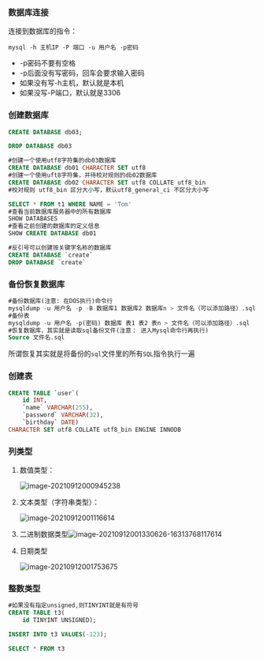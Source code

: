 ### 数据库连接

连接到数据库的指令：

```shell
mysql -h 主机IP -P 端口 -u 用户名 -p密码
```

* -p密码不要有空格
* -p后面没有写密码，回车会要求输入密码
* 如果没有写-h主机，默认就是本机
* 如果没写-P端口，默认就是3306



### 创建数据库

```sql
CREATE DATABASE db03;

DROP DATABASE db03

#创建一个使用utf8字符集的db03数据库
CREATE DATABASE db01 CHARACTER SET utf8
#创建一个使用uft8字符集，并待校对规则的db02数据库
CREATE DATABASE db02 CHARACTER SET utf8 COLLATE utf8_bin
#校对规则 utf8_bin 区分大小写，默认utf8_general_ci 不区分大小写

SELECT * FROM t1 WHERE NAME = 'Tom'
#查看当前数据库服务器中的所有数据库
SHOW DATABASES
#查看之前创建的数据库的定义信息
SHOW CREATE DATABASE db01

#反引号可以创建按关键字名称的数据库
CREATE DATABASE `create`
DROP DATABASE `create`
```



### 备份恢复数据库

```sql
#备份数据库(注意: 在DOS执行)命令行
mysqldump -u 用户名 -p -B 数据库1 数据库2 数据库n > 文件名（可以添加路径）.sql
#备份表
mysqldump -u 用户名 -p(密码) 数据库 表1 表2 表n > 文件名（可以添加路径）.sql
#恢复数据库，其实就是读取sql备份文件(注意： 进入Mysql命令行再执行)
Source 文件名.sql
```

所谓恢复其实就是将备份的`sql`文件里的所有`SQL`指令执行一遍



### 创建表

```sql
CREATE TABLE `user`(
	id INT,
	`name` VARCHAR(255),
	`password` VARCHAR(32),
	`birthday` DATE)
CHARACTER SET utf8 COLLATE utf8_bin ENGINE INNODB
```



### 列类型

1. 数值类型：

   ![image-20210912000945238](https://s2.loli.net/2022/03/01/o5nqT6J8MHOg4iR.png)

2. 文本类型（字符串类型）：

   ![image-20210912001116614](https://s2.loli.net/2022/03/01/gwkdZRfh71M9OUS.png)

3. 二进制数据类型![image-20210912001330626-16313768117614](https://s2.loli.net/2022/03/01/Nip53JvZPnboxX9.png)

4. 日期类型

   ![image-20210912001753675](https://s2.loli.net/2022/03/01/R5CGUr6HoYZyKmF.png)

### 整数类型

```sql
#如果没有指定unsigned,则TINYINT就是有符号
CREATE TABLE t3(
	id TINYINT UNSIGNED);

INSERT INTO t3 VALUES(-123);

SELECT * FROM t3
```



















